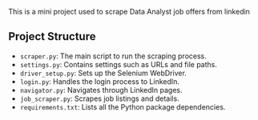 This is a mini project used to scrape Data Analyst job offers from linkedin
## Project Structure
- `scraper.py`: The main script to run the scraping process.
- `settings.py`: Contains settings such as URLs and file paths.
- `driver_setup.py`: Sets up the Selenium WebDriver.
- `login.py`: Handles the login process to LinkedIn.
- `navigator.py`: Navigates through LinkedIn pages.
- `job_scraper.py`: Scrapes job listings and details.
- `requirements.txt`: Lists all the Python package dependencies.


